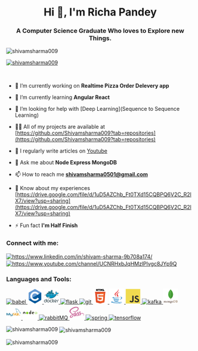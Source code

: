 <h1 align="center">Hi 👋, I'm Richa Pandey</h1>
<h3 align="center">A Computer Science Graduate Who loves to Explore new Things.</h3>

<p align="left"> <img src="https://komarev.com/ghpvc/?username=shivamsharma009&label=Profile%20views&color=0e75b6&style=flat" alt="shivamsharma009" /> </p>

<p align="left"> <a href="https://github.com/ryo-ma/github-profile-trophy"><img src="https://github-profile-trophy.vercel.app/?username=shivamsharma009" alt="shivamsharma009" /></a> </p>

<p align="left"> <a href="https://twitter.com/" target="blank"><img src="https://img.shields.io/twitter/follow/?logo=twitter&style=for-the-badge" alt="" /></a> </p>

- 🔭 I’m currently working on **Realtime Pizza Order Delevery app**

- 🌱 I’m currently learning **Angular React**

- 🤝 I’m looking for help with [Deep Learning](Sequence to Sequence Learning)

- 👨‍💻 All of my projects are available at [https://github.com/Shivamsharma009?tab=repositories](https://github.com/Shivamsharma009?tab=repositories)

- 📝 I regularly write articles on [Youtube](https://www.youtube.com/channel/UCNRHxbJqHMzlPlvgc8JYp9Q)

- 💬 Ask me about **Node Express MongoDB**

- 📫 How to reach me **shivamsharma0501@gmail.com**

- 📄 Know about my experiences [https://drive.google.com/file/d/1uD5AZChb_Ft0TXd15CQBPQ6V2C_R2lX7/view?usp=sharing](https://drive.google.com/file/d/1uD5AZChb_Ft0TXd15CQBPQ6V2C_R2lX7/view?usp=sharing)

- ⚡ Fun fact **I'm Half Finish**

<h3 align="left">Connect with me:</h3>
<p align="left">
<a href="https://www.linkedin.com/in/shivam-sharma-9b708a174/" target="blank"><img align="center" src="https://cdn.jsdelivr.net/npm/simple-icons@3.0.1/icons/linkedin.svg" alt="https://www.linkedin.com/in/shivam-sharma-9b708a174/" height="30" width="40" /></a>
<a href="https://www.youtube.com/channel/UCNRHxbJqHMzlPlvgc8JYp9Q" target="blank"><img align="center" src="https://cdn.jsdelivr.net/npm/simple-icons@3.0.1/icons/youtube.svg" alt="https://www.youtube.com/channel/UCNRHxbJqHMzlPlvgc8JYp9Q" height="30" width="40" /></a>
</p>

<h3 align="left">Languages and Tools:</h3>
<p align="left"> <a href="https://babeljs.io/" target="_blank"> <img src="https://www.vectorlogo.zone/logos/babeljs/babeljs-icon.svg" alt="babel" width="40" height="40"/> </a> <a href="https://www.cprogramming.com/" target="_blank"> <img src="https://raw.githubusercontent.com/devicons/devicon/master/icons/c/c-original.svg" alt="c" width="40" height="40"/> </a> <a href="https://www.docker.com/" target="_blank"> <img src="https://raw.githubusercontent.com/devicons/devicon/master/icons/docker/docker-original-wordmark.svg" alt="docker" width="40" height="40"/> </a> <a href="https://flask.palletsprojects.com/" target="_blank"> <img src="https://www.vectorlogo.zone/logos/pocoo_flask/pocoo_flask-icon.svg" alt="flask" width="40" height="40"/> </a> <a href="https://git-scm.com/" target="_blank"> <img src="https://www.vectorlogo.zone/logos/git-scm/git-scm-icon.svg" alt="git" width="40" height="40"/> </a> <a href="https://www.w3.org/html/" target="_blank"> <img src="https://raw.githubusercontent.com/devicons/devicon/master/icons/html5/html5-original-wordmark.svg" alt="html5" width="40" height="40"/> </a> <a href="https://www.java.com" target="_blank"> <img src="https://raw.githubusercontent.com/devicons/devicon/master/icons/java/java-original.svg" alt="java" width="40" height="40"/> </a> <a href="https://developer.mozilla.org/en-US/docs/Web/JavaScript" target="_blank"> <img src="https://raw.githubusercontent.com/devicons/devicon/master/icons/javascript/javascript-original.svg" alt="javascript" width="40" height="40"/> </a> <a href="https://kafka.apache.org/" target="_blank"> <img src="https://www.vectorlogo.zone/logos/apache_kafka/apache_kafka-icon.svg" alt="kafka" width="40" height="40"/> </a> <a href="https://www.mongodb.com/" target="_blank"> <img src="https://raw.githubusercontent.com/devicons/devicon/master/icons/mongodb/mongodb-original-wordmark.svg" alt="mongodb" width="40" height="40"/> </a> <a href="https://www.mysql.com/" target="_blank"> <img src="https://raw.githubusercontent.com/devicons/devicon/master/icons/mysql/mysql-original-wordmark.svg" alt="mysql" width="40" height="40"/> </a> <a href="https://nodejs.org" target="_blank"> <img src="https://raw.githubusercontent.com/devicons/devicon/master/icons/nodejs/nodejs-original-wordmark.svg" alt="nodejs" width="40" height="40"/> </a> <a href="https://www.rabbitmq.com" target="_blank"> <img src="https://www.vectorlogo.zone/logos/rabbitmq/rabbitmq-icon.svg" alt="rabbitMQ" width="40" height="40"/> </a> <a href="https://sass-lang.com" target="_blank"> <img src="https://raw.githubusercontent.com/devicons/devicon/master/icons/sass/sass-original.svg" alt="sass" width="40" height="40"/> </a> <a href="https://spring.io/" target="_blank"> <img src="https://www.vectorlogo.zone/logos/springio/springio-icon.svg" alt="spring" width="40" height="40"/> </a> <a href="https://www.tensorflow.org" target="_blank"> <img src="https://www.vectorlogo.zone/logos/tensorflow/tensorflow-icon.svg" alt="tensorflow" width="40" height="40"/> </a> </p>

<p><img align="left" src="https://github-readme-stats.vercel.app/api/top-langs?username=shivamsharma009&show_icons=true&locale=en&layout=compact" alt="shivamsharma009" /></p>

<p>&nbsp;<img align="center" src="https://github-readme-stats.vercel.app/api?username=shivamsharma009&show_icons=true&locale=en" alt="shivamsharma009" /></p>

<p><img align="center" src="https://github-readme-streak-stats.herokuapp.com/?user=shivamsharma009&" alt="shivamsharma009" /></p>
